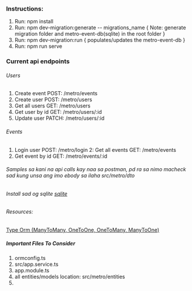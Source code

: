 ### Instructions:

1. Run: npm install
2. Run: npm dev-migration:generate -- migrations_name { Note: generate migration folder and metro-event-db(sqlite) in the root folder }
3. Run: npm dev-migration:run { populates/updates the metro-event-db }
4. Run: npm run serve


### Current api endpoints

###### Users
1. Create event POST: /metro/events
2. Create user POST: /metro/users
3. Get all users GET: /metro/users
4. Get user by id GET: /metro/users/:id
5. Update user PATCH: /metro/users/:id

###### Events
1. Login user POST: /metro/login
2: Get all events GET: /metro/events
3. Get event by id GET: /metro/events/:id

###### Samples sa kani na api calls kay naa sa postman, pd ra sa nimo macheck sad kung unsa ang imo ebody sa ilaha src/metro/dto

###### Install sad og sqlite [sqlite](https://sqlitebrowser.org/) 


###### Resources:

[Type Orm (ManyToMany, OneToOne, OneToMany, ManyToOne)](https://orkhan.gitbook.io/typeorm/docs)


##### Important Files To Consider

1. ormconfig.ts
2. src/app.service.ts
3. app.module.ts
4. all entities/models location: src/metro/entities
5. 
